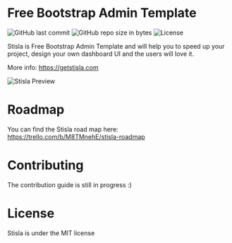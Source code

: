# Free Bootstrap Admin Template 
![GitHub last commit](https://img.shields.io/github/last-commit/stisla/stisla.svg)
![GitHub repo size in bytes](https://img.shields.io/github/repo-size/badges/shields.svg)
![License](https://img.shields.io/github/license/stisla/stisla.svg)

Stisla is Free Bootstrap Admin Template and will help you to speed up your project, design your own dashboard UI and the users will love it.

More info: https://getstisla.com

![Stisla Preview](https://i.ibb.co/6tdmcX0/2018-11-11-15-35-getstisla-com.png)

# Roadmap
You can find the Stisla road map here: https://trello.com/b/M8TMnehE/stisla-roadmap

# Contributing
The contribution guide is still in progress :)

# License
Stisla is under the MIT license
